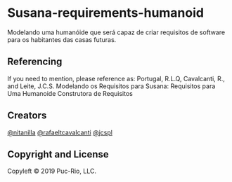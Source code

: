 # Susana-requirements-humanoid
Modelando uma humanóide que será capaz de criar requisitos de software para os habitantes das casas futuras.


## Referencing
If you need to mention, please reference as: 
Portugal, R.L.Q, Cavalcanti, R., and Leite, J.C.S. Modelando os Requisitos para Susana: Requisitos para Uma Humanoide Construtora de Requisitos

## Creators
[@nitanilla](https://github.com/nitanilla)
[@rafaeltcavalcanti](https://github.com/rafaeltcavalcanti)
[@jcspl](https://github.com/jcspl)

## Copyright and License
Copyleft © 2019 Puc-Rio, LLC.  
